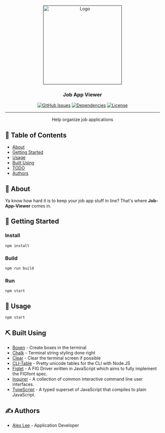 <p align="center">
  <a href="" rel="noopener">
 <img width=256px height=256px src="https://github.com/alexlee-dev/job-app-viewer/blob/master/job.svg" alt="Logo"></a>
</p>

<h3 align="center">Job App Viewer</h3>

<div align="center">

[![GitHub Issues](https://img.shields.io/github/issues/alexlee-dev/job-app-viewer)](https://github.com/alexlee-dev/job-app-viewer/issues)
[![Dependencies](https://img.shields.io/david/alexlee-dev/job-app-viewer)](https://github.com/alexlee-dev/job-app-viewer)
[![License](https://img.shields.io/badge/license-MIT-blue.svg)](/LICENSE)

</div>

---

<p align="center"> Help organize job applications
    <br> 
</p>

## 📝 Table of Contents

- [About](#about)
- [Getting Started](#getting_started)
- [Usage](#usage)
- [Built Using](#built_using)
- [TODO](https://github.com/alexlee-dev/projedex/blob/master/TODO.md)
- [Authors](#authors)

## 🧐 About <a name = "about"></a>

Ya know how hard it is to keep your job app stuff in line? That's where **Job-App-Viewer** comes in.

## 🏁 Getting Started <a name = "getting_started"></a>

### Install

`npm install`

### Build

`npm run build`

### Run

`npm start`

## 🎈 Usage <a name="usage"></a>

`npm start`

## ⛏️ Built Using <a name = "built_using"></a>

- [Boxen](https://www.npmjs.com/package/boxen) - Create boxes in the terminal
- [Chalk](https://github.com/chalk/chalk) - Terminal string styling done right
- [Clear](https://github.com/bahamas10/node-clear) - Clear the terminal screen if possible
- [CLI-Table](https://github.com/Automattic/cli-table) - Pretty unicode tables for the CLI with Node.JS
- [Figlet](github.com/patorjk/figlet.js) - A FIG Driver written in JavaScript which aims to fully implement the FIGfont spec.
- [Inquirer](https://github.com/SBoudrias/Inquirer.js) - A collection of common interactive command line user interfaces.
- [TypeScript](https://www.typescriptlang.org/) - A typed superset of JavaScript that compiles to plain JavaScript.

## ✍️ Authors <a name = "authors"></a>

- [Alex Lee](https://github.com/alexlee-dev) - Application Developer
